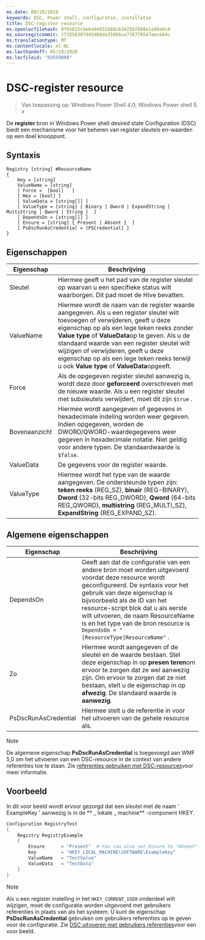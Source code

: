 ```yaml
---
ms.date: 09/20/2019
keywords: DSC, Power shell, configuratie, installatie
title: DSC-register resource
ms.openlocfilehash: 9f65815cbe6a94831b88cb3425bf688e1a99a9c0
ms.sourcegitcommit: 173556307d45d88de31086ce776770547eece64c
ms.translationtype: MT
ms.contentlocale: nl-NL
ms.lasthandoff: 05/19/2020
ms.locfileid: "83559899"
---
```

# <a name="dsc-registry-resource"></a>DSC-register resource

> Van toepassing op: Windows Power Shell 4,0, Windows Power shell 5. x

De **register** bron in Windows Power shell desired state Configuration (DSC) biedt een mechanisme voor het beheren van register sleutels en-waarden op een doel knooppunt.

## <a name="syntax"></a>Syntaxis

```Syntax
Registry [string] #ResourceName
{
    Key = [string]
    ValueName = [string]
    [ Force =  [bool]   ]
    [ Hex = [bool] ]
    [ ValueData = [string[]] ]
    [ ValueType = [string] { Binary | Dword | ExpandString | MultiString | Qword | String }  ]
    [ DependsOn = [string[]] ]
    [ Ensure = [string] { Present | Absent }  ]
    [ PsDscRunAsCredential = [PSCredential] ]
}
```

## <a name="properties"></a>Eigenschappen

|Eigenschap |Beschrijving |
|---|---|
|Sleutel |Hiermee geeft u het pad van de register sleutel op waarvan u een specifieke status wilt waarborgen. Dit pad moet de Hive bevatten. |
|ValueName |Hiermee wordt de naam van de register waarde aangegeven. Als u een register sleutel wilt toevoegen of verwijderen, geeft u deze eigenschap op als een lege teken reeks zonder **Value type** of **ValueData**op te geven. Als u de standaard waarde van een register sleutel wilt wijzigen of verwijderen, geeft u deze eigenschap op als een lege teken reeks terwijl u ook **Value type** of **ValueData**opgeeft. |
|Force |Als de opgegeven register sleutel aanwezig is, wordt deze door **geforceerd** overschreven met de nieuwe waarde. Als u een register sleutel met subsleutels verwijdert, moet dit zijn `$true` . |
|Bovenaanzicht |Hiermee wordt aangegeven of gegevens in hexadecimale indeling worden weer gegeven. Indien opgegeven, worden de DWORD/QWORD-waardegegevens weer gegeven in hexadecimale notatie. Niet geldig voor andere typen. De standaardwaarde is `$false`. |
|ValueData |De gegevens voor de register waarde. |
|ValueType |Hiermee wordt het type van de waarde aangegeven. De ondersteunde typen zijn: **teken reeks** (REG_SZ), **binair** (REG-BINARY), **Dword** (32-bits REG_DWORD), **Qword** (64-bits REG_QWORD), **multistring** (REG_MULTI_SZ), **ExpandString** (REG_EXPAND_SZ). |

## <a name="common-properties"></a>Algemene eigenschappen

|Eigenschap |Beschrijving |
|---|---|
|DependsOn |Geeft aan dat de configuratie van een andere bron moet worden uitgevoerd voordat deze resource wordt geconfigureerd. De syntaxis voor het gebruik van deze eigenschap is bijvoorbeeld als de ID van het resource-script blok dat u als eerste wilt uitvoeren, de naam ResourceName is en het type van de bron resource is `DependsOn = "[ResourceType]ResourceName"` . |
|Zo |Hiermee wordt aangegeven of de sleutel en de waarde bestaan. Stel deze eigenschap in op **presen teren**om ervoor te zorgen dat ze wel aanwezig zijn. Om ervoor te zorgen dat ze niet bestaan, stelt u de eigenschap in op **afwezig**. De standaard waarde is **aanwezig**. |
|PsDscRunAsCredential |Hiermee stelt u de referentie in voor het uitvoeren van de gehele resource als. |

> [!NOTE]
> De algemene eigenschap **PsDscRunAsCredential** is toegevoegd aan WMF 5,0 om het uitvoeren van een DSC-resource in de context van andere referenties toe te staan. Zie [referenties gebruiken met DSC-resources](../../../configurations/runasuser.md)voor meer informatie.

## <a name="example"></a>Voorbeeld

In dit voor beeld wordt ervoor gezorgd dat een sleutel met de naam ' ExampleKey ' aanwezig is in de ** \_ lokale \_ machine** -component HKEY.

```powershell
Configuration RegistryTest
{
    Registry RegistryExample
    {
        Ensure      = "Present"  # You can also set Ensure to "Absent"
        Key         = "HKEY_LOCAL_MACHINE\SOFTWARE\ExampleKey"
        ValueName   = "TestValue"
        ValueData   = "TestData"
    }
}
```

> [!NOTE]
> Als u een register instelling in het `HKEY_CURRENT_USER` onderdeel wilt wijzigen, moet de configuratie worden uitgevoerd met gebruikers referenties in plaats van als het systeem. U kunt de eigenschap **PsDscRunAsCredential** gebruiken om gebruikers referenties op te geven voor de configuratie. Zie [DSC uitvoeren met gebruikers referenties](../../../configurations/runAsUser.md)voor een voor beeld.
